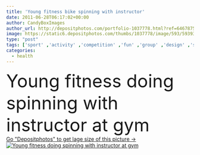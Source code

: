 ```yaml
---
title: 'Young fitness bike spinning with instructor'
date: 2011-06-28T06:17:02+00:00
author: CandyBoxImages
author_url: http://depositphotos.com/portfolio-1037778.html?ref=64678756
image: https://static6.depositphotos.com/thumbs/1037778/image/593/5939326/api_thumb_450.jpg?forcejpeg=true
type: "post"
tags: ['sport' ,'activity' ,'competition' ,'fun' ,'group' ,'design' ,'shape' ,'happy' ,'equipment' ,'female' ,'young' ,'people' ,'vitality' ,'caucasian' ,'smile' ,'health' ,'healthy' ,'wellbeing' ,'man' ,'machine' ,'elements' ,'pretty' ,'active' ,'woman' ,'fingers' ,'with' ,'lifestyle' ,'body' ,'spa' ,'sportive' ,'fit' ,'fitness' ,'friends' ,'indoors' ,'gym' ,'exercise' ,'bicycle' ,'bike' ,'cycle' ,'cycling' ,'club' ,'train' ,'attractive' ,'plan' ,'team' ,'doing' ,'training' ,'At' ,'spin' ,'spinning' ]
categories: 
  - health
---
```

<div aling="center">
            <font size="60"> Young fitness doing spinning with instructor at gym</font>   
</div>
<div>
    <a href='https://depositphotos.com/5939326/stock-photo-young-fitness-bike-spinning-with.html?ref=64678756' target=_blank > Go "Depositphotos" to get lage size of this picture ->
        <img href='https://depositphotos.com/5939326/stock-photo-young-fitness-bike-spinning-with.html?ref=64678756' src='https://static6.depositphotos.com/1037778/593/i/950/depositphotos_5939326-stock-photo-young-fitness-bike-spinning-with.jpg?forcejpeg=true' alt='Young fitness doing spinning with instructor at gym' >
    </a>
</div>
